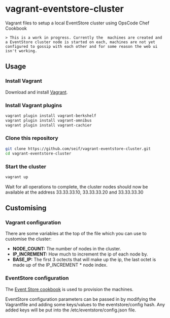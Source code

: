 # vagrant-eventstore-cluster

Vagrant files to setup a local EventStore cluster using OpsCode Chef Cookbook

    > This is a work in progress. Currently the  machines are created and a EventStore cluster node is started on each, machines are not yet configured to gossip with each other and for some reason the web ui isn't working.

## Usage 

### Install Vagrant

Download and install [Vagrant](http://downloads.vagrantup.com/).

### Install Vagrant plugins

``` bash
vagrant plugin install vagrant-berkshelf
vagrant plugin install vagrant-omnibus
vagrant plugin install vagrant-cachier
```

### Clone this repository

``` bash
git clone https://github.com/seif/vagrant-eventstore-cluster.git
cd vagrant-eventstore-cluster
```

### Start the cluster

``` bash
vagrant up
```

Wait for all operations to complete, the cluster nodes should now be available at the address 33.33.33.10, 33.33.33.20 and 33.33.33.30

## Customising

### Vagrant configuration

There are some variables at the top of the file which you can use to customise the cluster:

* **NODE_COUNT:** The number of nodes in the cluster.
* **IP_INCREMENT:** How much to increment the ip of each node by.
* **BASE_IP:** The first 3 octects that will make up the ip, the last octet is made up of the IP_INCREMENT * node index.

### EventStore configuration

The [Event Store cookbook](http://community.opscode.com/cookbooks/eventstore) is used to provision the machines.

EventStore configuration parameters can be passed in by modifying the Vagrantfile and adding some keys/values to the eventstore/config hash. Any added keys will be put into the /etc/eventstore/config.json file.


